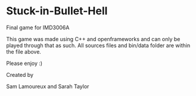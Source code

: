 # Stuck-in-Bullet-Hell
Final game for IMD3006A

This game was made using C++ and openframeworks and can only be played through that as such.
All sources files and bin/data folder are within the file above.

Please enjoy :)

Created by

Sam Lamoureux and Sarah Taylor
